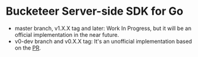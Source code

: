 # Bucketeer Server-side SDK for Go

- master branch, v1.X.X tag and later: Work In Progress, but it will be an official implementation in the near future.
- v0-dev branch and v0.X.X tag: It's an unofficial implementation based on the [PR](https://github.com/ca-dp/bucketeer-go-server-sdk/pull/6).
